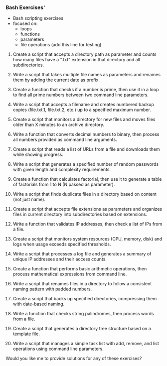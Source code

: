 ### Bash Exercises'
- Bash scripting exercises
- focused on:
  - loops
  - functions
  - parameters
  - file operations
(add this line for testing)

1. Create a script that accepts a directory path as parameter and counts how many files have a ".txt" extension in that directory and all subdirectories.

2. Write a script that takes multiple file names as parameters and renames them by adding the current date as prefix.

3. Create a function that checks if a number is prime, then use it in a loop to find all prime numbers between two command line parameters.

4. Write a script that accepts a filename and creates numbered backup copies (file.txt.1, file.txt.2, etc.) up to a specified maximum number.

5. Create a script that monitors a directory for new files and moves files older than X minutes to an archive directory.

6. Write a function that converts decimal numbers to binary, then process all numbers provided as command line arguments.

7. Create a script that reads a list of URLs from a file and downloads them while showing progress.

8. Write a script that generates a specified number of random passwords with given length and complexity requirements.

9. Create a function that calculates factorial, then use it to generate a table of factorials from 1 to N (N passed as parameter).

10. Write a script that finds duplicate files in a directory based on content (not just name).

11. Create a script that accepts file extensions as parameters and organizes files in current directory into subdirectories based on extensions.

12. Write a function that validates IP addresses, then check a list of IPs from a file.

13. Create a script that monitors system resources (CPU, memory, disk) and logs when usage exceeds specified thresholds.

14. Write a script that processes a log file and generates a summary of unique IP addresses and their access counts.

15. Create a function that performs basic arithmetic operations, then process mathematical expressions from command line.

16. Write a script that renames files in a directory to follow a consistent naming pattern with padded numbers.

17. Create a script that backs up specified directories, compressing them with date-based naming.

18. Write a function that checks string palindromes, then process words from a file.

19. Create a script that generates a directory tree structure based on a template file.

20. Write a script that manages a simple task list with add, remove, and list operations using command line parameters.

Would you like me to provide solutions for any of these exercises?
